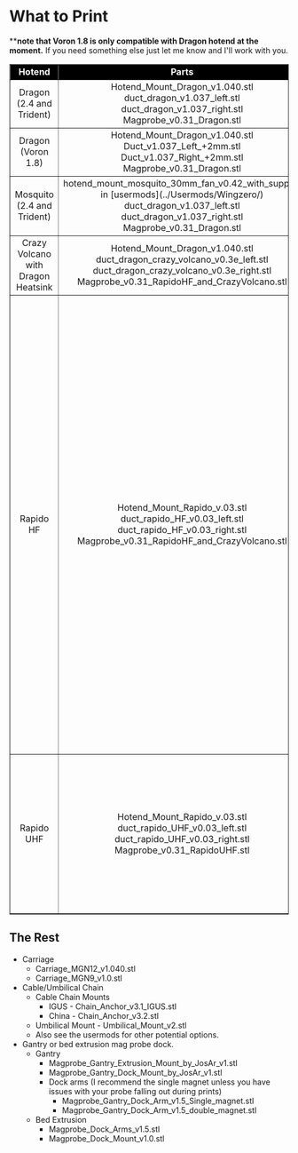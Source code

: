 
What to Print
============
****note that Voron 1.8 is only compatible with Dragon hotend at the moment.**  If you need something else just let me know and I'll work with you.

<table width=100% border=1> 
<TR>
<TD align="center" bgcolor="black"><font color="white"><B>Hotend</TD>
<TD align="center" bgcolor="black"><B><font color="white">Parts</TD>
<TD align="center" width=50% bgcolor="black"><B><font color="white">Notes</TD>
</TR>
<TR>
<TD align="center">Dragon<BR>(2.4 and Trident)</TD>
<TD align="center">Hotend_Mount_Dragon_v1.040.stl
<BR>duct_dragon_v1.037_left.stl
<BR>duct_dragon_v1.037_right.stl
<BR>Magprobe_v0.31_Dragon.stl
</TD>
<TD></TD>
</TR>
<TR>
<TD align="center">Dragon<BR>(Voron 1.8)</TD>
<TD align="center">Hotend_Mount_Dragon_v1.040.stl
<BR>Duct_v1.037_Left_+2mm.stl
<BR>Duct_v1.037_Right_+2mm.stl
<BR>Magprobe_v0.31_Dragon.stl
</TD>
</TR>
<TR>
<TD align="center">Mosquito<BR>(2.4 and Trident)</TD>
<TD align="center">hotend_mount_mosquito_30mm_fan_v0.42_with_support in [usermods](../Usermods/Wingzero/)
<BR>duct_dragon_v1.037_left.stl
<BR>duct_dragon_v1.037_right.stl
<BR>Magprobe_v0.31_Dragon.stl
</TD>
<TD>Thanks to Wingzero for making Mosquito Compatible!</TD>
</TR>
<TR>
<TD align="center">Crazy Volcano with Dragon Heatsink</TD>
<TD align="center">
Hotend_Mount_Dragon_v1.040.stl
<BR>duct_dragon_crazy_volcano_v0.3e_left.stl
<BR>duct_dragon_crazy_volcano_v0.3e_right.stl
<BR>Magprobe_v0.31_RapidoHF_and_CrazyVolcano.stl
</TD>
<TD></TD>
</TR>
<TR>
<TD align="center">Rapido HF</TD>
<TD align="center">
Hotend_Mount_Rapido_v.03.stl
<BR>duct_rapido_HF_v0.03_left.stl
<BR>duct_rapido_HF_v0.03_right.stl
<BR>Magprobe_v0.31_RapidoHF_and_CrazyVolcano.stl
</TD>
<TD>Because the Rapido uses FOUR screws on the top of the heatsink, and THREE screws to mount the heater to the heatsink, the orientation of the hotend mount versus the heater wire can vary.  The Part cooling ducts for Rapido have been optimized so that the Phaetus logo on the sock should point directly forward (yes the sock is asymmetrical).  Print the hotend mount that allows you to mount the Rapido hotend so that the wires come out right and forward and the logo of the sock faces directly forward. </TD>
</TR>
<TR>
<TD align="center">Rapido UHF</TD>
<TD align="center">
Hotend_Mount_Rapido_v.03.stl
<BR>duct_rapido_UHF_v0.03_left.stl
<BR>duct_rapido_UHF_v0.03_right.stl
<BR>Magprobe_v0.31_RapidoUHF.stl
</TD>
 <TD>See the RapidoHF notes on which hotend mount to print.<BR>Don't forget you will need to switch between magprobes if you switch between UHF and HF variant of the Rapido.</TD>
</TR>
</Table>


The Rest
-----------------
 - Carriage
   -  Carriage_MGN12_v1.040.stl
   - Carriage_MGN9_v1.0.stl
 - Cable/Umbilical Chain
   - Cable Chain Mounts
     - IGUS - Chain_Anchor_v3.1_IGUS.stl
     - China - Chain_Anchor_v3.2.stl
   - Umbilical Mount - Umbilical_Mount_v2.stl
   - Also see the usermods for other potential options.
 - Gantry or bed extrusion mag probe dock.
   - Gantry
     - Magprobe_Gantry_Extrusion_Mount_by_JosAr_v1.stl
     - Magprobe_Gantry_Dock_Mount_by_JosAr_v1.stl
     - Dock arms (I recommend the single magnet unless you have issues with your probe falling out during prints)
       - Magprobe_Gantry_Dock_Arm_v1.5_Single_magnet.stl
       - Magprobe_Gantry_Dock_Arm_v1.5_double_magnet.stl
   - Bed Extrusion
     - Magprobe_Dock_Arms_v1.5.stl
     - Magprobe_Dock_Mount_v1.0.stl
